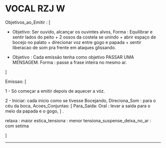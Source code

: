 # VOCAL RZJ W

Objetivos_ao_Emitir : [

- Objetivo: Ser ouvido, alcançar os ouvintes alvos,
 Forma : Equilibrar e sentir lados do peito + 2 ossos da costela se unindo + abrir espaço de bocejo no palato + direcionar voz entre gogo e papada + sentir liberacao de som pra frente em ataques glissando.


- Objetivo : Cada emissão tenha como objetivo PASSAR UMA MENSAGEM.
  Forma : passe a frase inteira no mesmo ar.


]


Emissao: [

1 - Só começar a emitir depois de aquecer a vóz.

2 - Iniciar: cada inicio como se tivesse Bocejando,
    Direciona_Som : para o céu da boca,
    Acoes_Conjuntas: [ Para_Saida: Oral : levar a saida para o meio da papada e o gogo, ]
  .

relaxa : maior
estica_tensiona : menor
tensiona_suspense_deixa_no_ar : com setima

]


---
